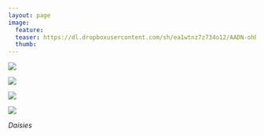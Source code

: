 ```yaml
---
layout: page
image:
  feature:
  teaser: https://dl.dropboxusercontent.com/sh/ea1wtnz7z734o12/AADN-ohBKVQs7mDMlSe9mhHFa/luontokuvat/kes%C3%A4/7/DS31527-245px.jpg
  thumb:
---
```


[![](https://dl.dropboxusercontent.com/sh/ea1wtnz7z734o12/AABlqKMtaD9ItJW8LbfwpPgRa/luontokuvat/kes%C3%A4/7/DS31526-800px.jpg)](https://dl.dropboxusercontent.com/sh/ea1wtnz7z734o12/AABVAsEPkuIfl6rE_QHzPT-_a/luontokuvat/kes%C3%A4/7/DS31526.jpg)

[![](https://dl.dropboxusercontent.com/sh/ea1wtnz7z734o12/AAAhgpRak5HRMq0rignAOmQ7a/luontokuvat/kes%C3%A4/7/DS31527-800px.jpg)](https://dl.dropboxusercontent.com/sh/ea1wtnz7z734o12/AABZqVa_Vs4mrl1U3_Uurwnha/luontokuvat/kes%C3%A4/7/DS31527.jpg)

[![](https://dl.dropboxusercontent.com/sh/ea1wtnz7z734o12/AACwLA1JimqqpEe-YkkqzS3Qa/luontokuvat/kes%C3%A4/7/DS31524-800px.jpg)](https://dl.dropboxusercontent.com/sh/ea1wtnz7z734o12/AAD49_uS1S8HacnFM2c31dk7a/luontokuvat/kes%C3%A4/7/DS31524.jpg)

[![](https://dl.dropboxusercontent.com/sh/ea1wtnz7z734o12/AADSTY_GkRI8UT2N-mVzCqJsa/luontokuvat/kes%C3%A4/7/DS31525-800px.jpg)](https://dl.dropboxusercontent.com/sh/ea1wtnz7z734o12/AABGMMNx9R1GbKTLWkU75-9ca/luontokuvat/kes%C3%A4/7/DS31525.jpg)

*Daisies*
